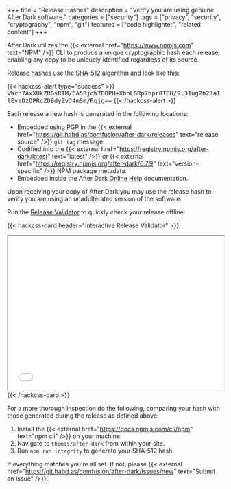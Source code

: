 +++
title = "Release Hashes"
description = "Verify you are using genuine After Dark software."
categories = ["security"]
tags = ["privacy", "security", "cryptography", "npm", "git"]
features = ["code highlighter", "related content"]
+++

After Dark utilizes the {{< external href="https://www.npmjs.com" text="NPM" />}} CLI to produce a unique cryptographic hash each release, enabling any copy to be uniquely identified regardless of its source.

Release hashes use the <abbr title="Secure Hashing Algorithm">SHA-512</abbr> algorithm and look like this:

{{< hackcss-alert type="success" >}}
<samp>VWcn7AxXUkZRGsRIM/6A5RjqW7DOPH+XbnLGRp7hpr0TCH/9l31ug2h2JaIlEvsDzOPRcZDBdyZvJ4mSm/Rqjg==</samp>
{{< /hackcss-alert >}}


Each release a new hash is generated in the following locations:

- Embedded using PGP in the {{< external href="https://git.habd.as/comfusion/after-dark/releases" text="release source" />}} `git tag` message.
- Codified into the {{< external href="https://registry.npmjs.org/after-dark/latest" text="latest" />}} or {{< external href="https://registry.npmjs.org/after-dark/6.7.9" text="version-specific" />}} NPM package metadata.
- Embedded inside the After Dark [Online Help](../online-help) documentation.

Upon receiving your copy of After Dark you may use the release hash to verify you are using an unadulterated version of the software.

Run the [Release Validator](/validate) to quickly check your release offline:

{{< hackcss-card header="Interactive Release Validator" >}}
<iframe title="Validate Release" scrolling="no" width="100%" height="360" src="/validate"></iframe>
{{< /hackcss-card >}}

For a more thorough inspection do the following, comparing your hash with those generated during the release as defined above:

1. Install the {{< external href="https://docs.npmjs.com/cli/npm" text="npm cli" />}} on your machine.
2. Navigate to `themes/after-dark` from within your site.
3. Run `npm run integrity` to generate your SHA-512 hash.

If everything matches you're all set. If not, please {{< external href="https://git.habd.as/comfusion/after-dark/issues/new" text="Submit an Issue" />}}.
